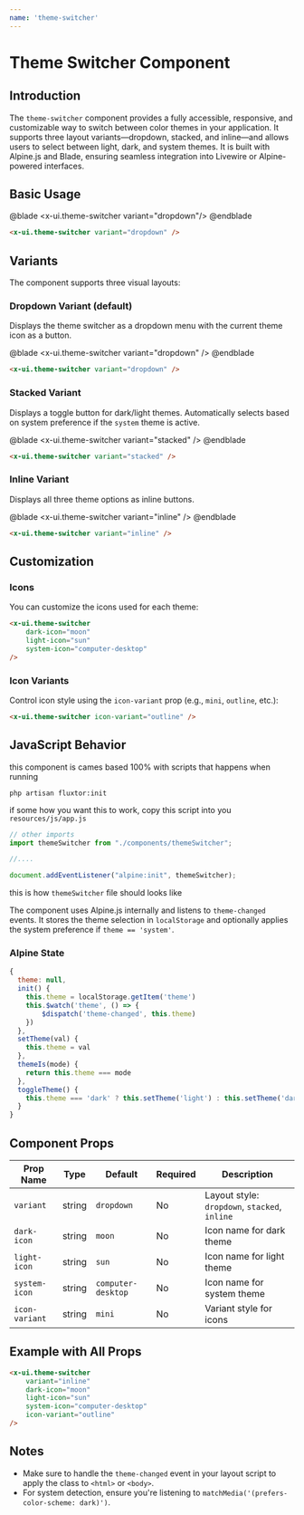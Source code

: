 ```yaml
---
name: 'theme-switcher'
---
```



# Theme Switcher Component

## Introduction

The `theme-switcher` component provides a fully accessible, responsive, and customizable way to switch between color themes in your application. It supports three layout variants—dropdown, stacked, and inline—and allows users to select between light, dark, and system themes. It is built with Alpine.js and Blade, ensuring seamless integration into Livewire or Alpine-powered interfaces.

## Basic Usage

@blade <x-demo>
<x-ui.theme-switcher variant="dropdown"/> </x-demo>
@endblade

```html
<x-ui.theme-switcher variant="dropdown" />
```

## Variants

The component supports three visual layouts:

### Dropdown Variant (default)

Displays the theme switcher as a dropdown menu with the current theme icon as a button.

@blade <x-demo>
<x-ui.theme-switcher variant="dropdown" /> </x-demo>
@endblade

```html
<x-ui.theme-switcher variant="dropdown" />
```

### Stacked Variant

Displays a toggle button for dark/light themes. Automatically selects based on system preference if the `system` theme is active.

@blade <x-demo>
<x-ui.theme-switcher variant="stacked" /> </x-demo>
@endblade

```html
<x-ui.theme-switcher variant="stacked" />
```

### Inline Variant

Displays all three theme options as inline buttons.

@blade <x-demo>
<x-ui.theme-switcher variant="inline" /> </x-demo>
@endblade

```html
<x-ui.theme-switcher variant="inline" />
```

## Customization

### Icons

You can customize the icons used for each theme:

```html
<x-ui.theme-switcher
    dark-icon="moon"
    light-icon="sun"
    system-icon="computer-desktop"
/>
```

### Icon Variants

Control icon style using the `icon-variant` prop (e.g., `mini`, `outline`, etc.):

```html
<x-ui.theme-switcher icon-variant="outline" />
```

## JavaScript Behavior

this component is cames based 100% with scripts that happens when running 

```shell
php artisan fluxtor:init
```

if some how you want this to work, copy this script into you `resources/js/app.js`

```js
// other imports 
import themeSwitcher from "./components/themeSwitcher";

//....

document.addEventListener("alpine:init", themeSwitcher);
```

this is how ``themeSwitcher`` file should looks like 

The component uses Alpine.js internally and listens to `theme-changed` events. It stores the theme selection in `localStorage` and optionally applies the system preference if `theme == 'system'`.

### Alpine State

```js
{
  theme: null,
  init() {
    this.theme = localStorage.getItem('theme')
    this.$watch('theme', () => {
        $dispatch('theme-changed', this.theme)
    })
  },
  setTheme(val) {
    this.theme = val
  },
  themeIs(mode) {
    return this.theme === mode
  },
  toggleTheme() {
    this.theme === 'dark' ? this.setTheme('light') : this.setTheme('dark')
  }
}
```


## Component Props

| Prop Name      | Type   | Default            | Required | Description                                   |
| -------------- | ------ | ------------------ | -------- | --------------------------------------------- |
| `variant`      | string | `dropdown`         | No       | Layout style: `dropdown`, `stacked`, `inline` |
| `dark-icon`    | string | `moon`             | No       | Icon name for dark theme                      |
| `light-icon`   | string | `sun`              | No       | Icon name for light theme                     |
| `system-icon`  | string | `computer-desktop` | No       | Icon name for system theme                    |
| `icon-variant` | string | `mini`             | No       | Variant style for icons                       |

## Example with All Props

```html
<x-ui.theme-switcher
    variant="inline"
    dark-icon="moon"
    light-icon="sun"
    system-icon="computer-desktop"
    icon-variant="outline"
/>
```

## Notes

* Make sure to handle the `theme-changed` event in your layout script to apply the class to `<html>` or `<body>`.
* For system detection, ensure you're listening to `matchMedia('(prefers-color-scheme: dark)')`.
